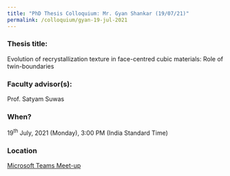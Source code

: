 ```yaml
---
title: "PhD Thesis Colloquium: Mr. Gyan Shankar (19/07/21)"
permalink: /colloquium/gyan-19-jul-2021
---
```

### Thesis title:
Evolution of recrystallization texture in face-centred cubic materials: Role of twin-boundaries

### Faculty advisor(s):
Prof. Satyam Suwas


### When?
19<sup>th</sup> July, 2021 (Monday), 3:00 PM (India Standard Time)

### Location
<a href="https://teams.microsoft.com/l/meetup-join/19%3ameeting_YjY1YzAyNGMtYWNkNi00MzczLWIzMWQtYmJiMWY2NTQ5MTMy%40thread.v2/0?context=%7b%22Tid%22%3a%226f15cd97-f6a7-41e3-b2c5-ad4193976476%22%2c%22Oid%22%3a%2286dab62c-3a58-4241-b1d7-7649f87c6ee0%22%7d" target="_blank">Microsoft Teams Meet-up</a>
